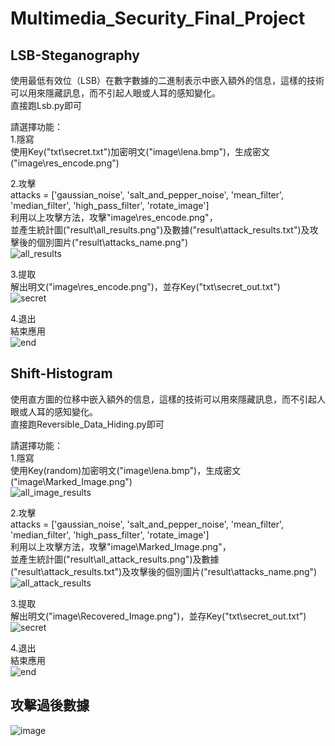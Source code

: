 # Multimedia_Security_Final_Project
## LSB-Steganography
使用最低有效位（LSB）在數字數據的二進制表示中嵌入額外的信息，這樣的技術可以用來隱藏訊息，而不引起人眼或人耳的感知變化。<br>
直接跑Lsb.py即可
<p>
請選擇功能：<br>
1.隱寫<br>
使用Key("txt\secret.txt")加密明文("image\lena.bmp")，生成密文("image\res_encode.png")<br>

2.攻擊<br>
attacks = ['gaussian_noise', 'salt_and_pepper_noise', 'mean_filter', 'median_filter', 'high_pass_filter', 'rotate_image']<br>
利用以上攻擊方法，攻擊"image\res_encode.png"，<br>
並產生統計圖("result\all_results.png")及數據("result\attack_results.txt")及攻擊後的個別圖片("result\attacks_name.png")<br>
![all_results](https://github.com/huang-u/Multimedia_Security_Final_Project/assets/81971590/2482891b-c2cb-4dda-b2c4-550e478a38f7)

3.提取<br>
解出明文("image\res_encode.png")，並存Key("txt\secret_out.txt")<br>
![secret](https://github.com/huang-u/Multimedia_Security_Final_Project/assets/81971590/2992d843-85c0-4295-8e9c-4229e81c598e)

4.退出<br>
結束應用<br>
![end](https://github.com/huang-u/Multimedia_Security_Final_Project/assets/81971590/18779d0a-c85b-4b55-8479-e68331f18f2b)
</p>

## Shift-Histogram
使用直方圖的位移中嵌入額外的信息，這樣的技術可以用來隱藏訊息，而不引起人眼或人耳的感知變化。<br>
直接跑Reversible_Data_Hiding.py即可
<p>

請選擇功能：<br>
1.隱寫<br>
使用Key(random)加密明文("image\lena.bmp")，生成密文("image\Marked_Image.png")<br>
![all_image_results](https://github.com/huang-u/Multimedia_Security_Final_Project/assets/81971590/3ed5e015-516f-4a44-a21b-b7c2f9cf9b81)

2.攻擊<br>
attacks = ['gaussian_noise', 'salt_and_pepper_noise', 'mean_filter', 'median_filter', 'high_pass_filter', 'rotate_image']<br>
利用以上攻擊方法，攻擊"image\Marked_Image.png"，<br>
並產生統計圖("result\all_attack_results.png")及數據("result\attack_results.txt")及攻擊後的個別圖片("result\attacks_name.png")<br>
![all_attack_results](https://github.com/huang-u/Multimedia_Security_Final_Project/assets/81971590/cd3156cf-ee6b-4eac-b1f2-76a928fcf2cf)

3.提取<br>
解出明文("image\Recovered_Image.png")，並存Key("txt\secret_out.txt")<br>
![secret](https://github.com/huang-u/Multimedia_Security_Final_Project/assets/81971590/013fa2d2-83ea-445c-bbbb-b77076fe0b59)

4.退出<br>
結束應用<br>
![end](https://github.com/huang-u/Multimedia_Security_Final_Project/assets/81971590/b2082429-6257-4f95-af83-c924c6f4094b)
</p>

## 攻擊過後數據
<p>
  
![image](https://github.com/huang-u/Multimedia_Security_Final_Project/assets/81971590/60953120-c01b-40bb-bd54-4197123516b4)
</p>
